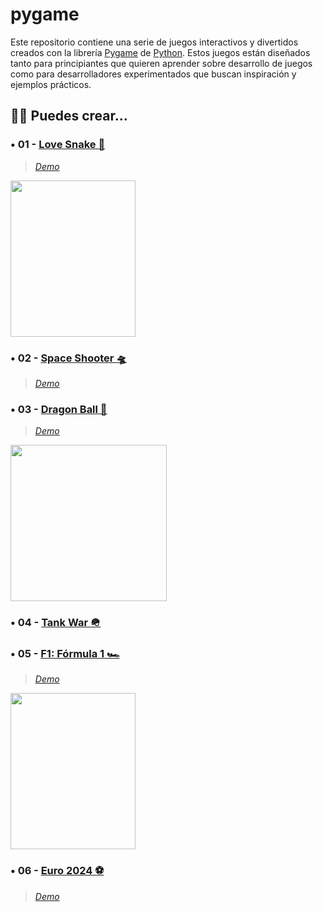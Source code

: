 # pygame
Este repositorio contiene una serie de juegos interactivos y divertidos creados con la librería [Pygame](https://www.pygame.org/tags/all) de [Python](https://www.python.org/). Estos juegos están diseñados tanto para principiantes que quieren aprender sobre desarrollo de juegos como para desarrolladores experimentados que buscan inspiración y ejemplos prácticos.

## 🧑‍💻 Puedes crear...

### • 01 - [Love Snake 🐍](https://github.com/Sandreke/pygame/tree/main/01_love_snake)
> [*Demo*](https://www.instagram.com/p/DKu-szTuVzg/)

<img src="https://github.com/user-attachments/assets/c1924446-28b4-4373-9f8b-ab485598aa56" width="200" height="250"/>

### • 02 - [Space Shooter 🛸](https://github.com/Sandreke/pygame/tree/main/02_space_shooter)
> [*Demo*](https://www.instagram.com/p/C3DhflnLKhH/)

### • 03 - [Dragon Ball 🐉](https://github.com/Sandreke/pygame/tree/main/03_dragon_ball)
> [*Demo*](https://www.instagram.com/p/C4ZXJeCLW-0/)

<img src="https://github.com/Sandreke/pygame-dragon-ball/assets/64377961/47c4739d-2524-44ca-b2a0-3b582e376f9f" width="250"/>

### • 04 - [Tank War 🪖](https://github.com/Sandreke/pygame/tree/main/04_tank_war)

### • 05 - [F1: Fórmula 1 🏎️](https://github.com/Sandreke/pygame/tree/main/05_f1)
> [*Demo*](https://www.instagram.com/p/C5TrosYrMDU/)

<img src="https://github.com/Sandreke/pygame-f1/assets/64377961/556a2d10-a50b-43b0-ad73-954aa6896bca" width="200" height="250"/>

### • 06 - [Euro 2024 ⚽](https://github.com/Sandreke/pygame/tree/main/06_euro2024)
> [*Demo*](https://www.instagram.com/p/C9VtHrZvE5u/)

